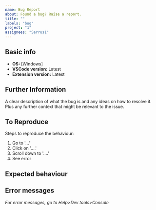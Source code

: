 ```yaml
---
name: Bug Report
about: Found a bug? Raise a report.
title: ""
labels: "bug"
project: "1"
assignees: "Sarrus1"
---
```


## Basic info

- **OS:** [Windows]
- **VSCode version:** Latest
- **Extension version:** Latest

## Further Information

A clear description of what the bug is and any ideas on how to resolve it. Plus any further context that might be relevant to the issue.

## To Reproduce

Steps to reproduce the behaviour:

1. Go to '...'
2. Click on '....'
3. Scroll down to '....'
4. See error

## Expected behaviour

## Error messages

_For error messages, go to Help>Dev tools>Console_
